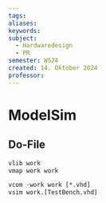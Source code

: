 ```yaml
---
tags: 
aliases: 
keywords: 
subject:
  - Hardwaredesign
  - PR
semester: WS24
created: 14. Oktober 2024
professor:
---
```

 
# ModelSim

## Do-File

```do
vlib work
vmap work work

vcom -work work [*.vhd]
vsim work.[TestBench.vhd]


```